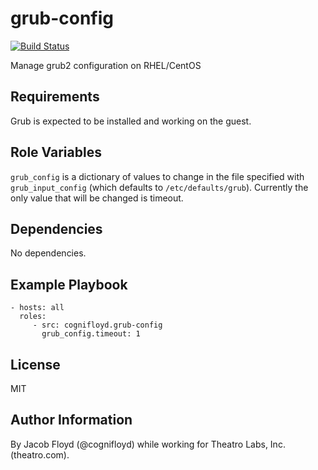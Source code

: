 grub-config
===========

[![Build Status](https://travis-ci.org/cognifloyd/ansible-role-grub-config.svg?branch=master)](https://travis-ci.org/cognifloyd/ansible-role-grub-config)

Manage grub2 configuration on RHEL/CentOS

Requirements
------------

Grub is expected to be installed and working on the guest.

Role Variables
--------------

`grub_config` is a dictionary of values to change in the file specified with `grub_input_config`
(which defaults to `/etc/defaults/grub`). Currently the only value that will be changed is timeout.

Dependencies
------------

No dependencies.

Example Playbook
----------------

    - hosts: all
      roles:
         - src: cognifloyd.grub-config
           grub_config.timeout: 1

License
-------

MIT

Author Information
------------------

By Jacob Floyd (@cognifloyd) while working for Theatro Labs, Inc. (theatro.com).
